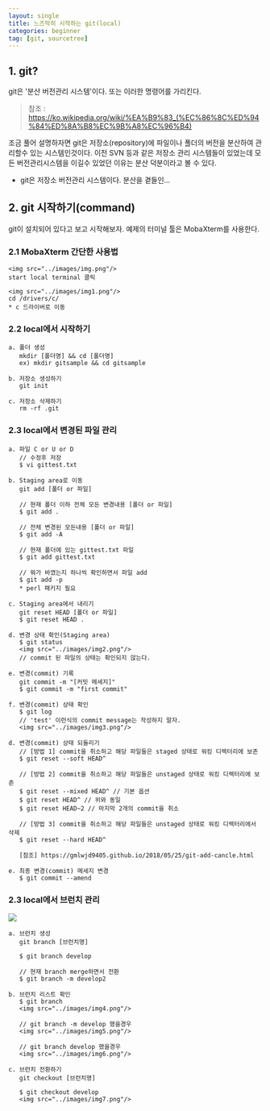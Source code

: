 ```yaml
---
layout: single
title: 느즈막히 시작하는 git(local)
categories: beginner
tag: [git, sourcetree]
---
```


## 1. git?
git은 '분산 버전관리 시스템'이다. 또는 이러한 명령어를 가리킨다.
> 참조 : https://ko.wikipedia.org/wiki/%EA%B9%83_(%EC%86%8C%ED%94%84%ED%8A%B8%EC%9B%A8%EC%96%B4)

조금 풀어 설명하자면 git은 저장소(repository)에 파일이나 폴더의 버전을 분산하여 관리할수 있는 시스템인것이다.
이전 SVN 등과 같은 저장소 관리 시스템들이 있었는데 모든 버전관리시스템을 이길수 있었던 이유는 분산 덕분이라고 볼 수 있다.

* git은 저장소 버전관리 시스템이다. 분산을 곁들인...


## 2. git 시작하기(command)
git이 설치되어 있다고 보고 시작해보자.
예제의 터미널 툴은 MobaXterm를 사용한다.

### 2.1 MobaXterm 간단한 사용법
````
<img src="../images/img.png"/>
start local terminal 클릭

<img src="../images/img1.png"/>
cd /drivers/c/
* c 드라이버로 이동

````

### 2.2 local에서 시작하기
```
a. 폴더 생성
   mkdir [폴더명] && cd [폴더명]
   ex) mkdir gitsample && cd gitsample 

b. 저장소 생성하기
   git init
   
c. 저장소 삭제하기
   rm -rf .git
```

### 2.3 local에서 변경된 파일 관리
```
a. 파일 C or U or D
   // 수정후 저장 
   $ vi gittest.txt 

b. Staging area로 이동
   git add [폴더 or 파일]
   
   // 현재 폴더 이하 전체 모든 변경내용 [폴더 or 파일]
   $ git add .
    
   // 전체 변경된 모든내용 [폴더 or 파일]
   $ git add -A
    
   // 현재 폴더에 있는 gittest.txt 파일  
   $ git add gittest.txt
   
   // 뭐가 바꼈는지 하나씩 확인하면서 파일 add
   $ git add -p
   * perl 패키지 필요
        
c. Staging area에서 내리기
   git reset HEAD [폴더 or 파일]
   $ git reset HEAD .
   
d. 변경 상태 확인(Staging area)
   $ git status
   <img src="../images/img2.png"/>
   // commit 된 파일의 상태는 확인되지 않는다.
   
e. 변경(commit) 기록
   git commit -m "[커밋 메세지]"
   $ git commit -m "first commit"
   
f. 변경(commit) 상태 확인
   $ git log
   // 'test' 이런식의 commit message는 작성하지 말자.
   <img src="../images/img3.png"/>
   
d. 변경(commit) 상태 되돌리기 
   // [방법 1] commit을 취소하고 해당 파일들은 staged 상태로 워킹 디렉터리에 보존
   $ git reset --soft HEAD^
   
   // [방법 2] commit을 취소하고 해당 파일들은 unstaged 상태로 워킹 디렉터리에 보존
   $ git reset --mixed HEAD^ // 기본 옵션
   $ git reset HEAD^ // 위와 동일
   $ git reset HEAD~2 // 마지막 2개의 commit을 취소
   
   // [방법 3] commit을 취소하고 해당 파일들은 unstaged 상태로 워킹 디렉터리에서 삭제
   $ git reset --hard HEAD^
   
   [참조] https://gmlwjd9405.github.io/2018/05/25/git-add-cancle.html
   
e. 최종 변경(commit) 메세지 변경
   $ git commit --amend
```

### 2.3 local에서 브런치 관리
<img src="../images/img8.gif"/>

```
a. 브런치 생성
   git branch [브런치명]
   
   $ git branch develop
   
   // 현재 branch merge하면서 전환
   $ git branch -m develop2
   
b. 브런치 리스트 확인
   $ git branch
   <img src="../images/img4.png"/>
   
   // git branch -m develop 했을경우
   <img src="../images/img5.png"/>
   
   // git branch develop 했을경우
   <img src="../images/img6.png"/>
   
c. 브런치 전환하기
   git checkout [브런치명]
   
   $ git checkout develop
   <img src="../images/img7.png"/>
   
```